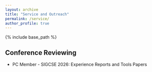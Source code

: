 ```yaml
---
layout: archive
title: "Service and Outreach"
permalink: /service/
author_profile: true
---
```


{% include base_path %}

## Conference Reviewing

- PC Member - SIGCSE 2026: Experience Reports and Tools Papers